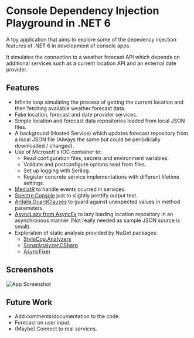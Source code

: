 
# Console Dependency Injection Playground in .NET 6

A toy application that aims to explore some of the depedency injection features of .NET 6 in development of console apps.

It simulates the connection to a weather forecast API which depends on additional services such as a current location API and an external date provider.

## Features
- Infinite loop simulating the process of getting the current location and then fetching available weather forecast data.
- Fake location, forecast and date provider services.
- Simple location and forecast data repositories loaded from local JSON files.
- A background (Hosted Service) which updates forecast repository from a local JSON file (Always the same but could be periodically downloaded / changed).
- Use of Microsoft's IOC container to:
    - Read configuration files, secrets and environment variables.
    - Validate and postconfigure options read from files.
    - Set up logging with Serilog.
    - Register concrete service implementations with different lifetime settings.
- [MediatR](https://github.com/jbogard/MediatR) to handle events ocurred in services.    
- [Spectre.Console](https://spectreconsole.net/) just to slightly prettify output text.
- [Ardalis.GuardClauses](https://github.com/ardalis/GuardClauses) to guard against unexpected values in method parameters.
- [AsyncLazy from AsyncEx](https://github.com/StephenCleary/AsyncEx) to lazy loading location repository in an asynchronous manner (Not really needed as sample JSON source is small).
- Exploration of static analysis provided by NuGet packages:
    - [StyleCop.Analyzers](https://www.nuget.org/packages/StyleCop.Analyzers/)
    - [SonarAnalyzer.CSharp](https://www.nuget.org/packages/SonarAnalyzer.CSharp/)
    - [AsyncFixer](https://www.nuget.org/packages/AsyncFixer/)


## Screenshots

![App Screenshot](https://user-images.githubusercontent.com/8396492/145557125-b0e86066-0eea-4f5b-8ecf-1daefc0a6ee1.png)


## Future Work
- Add comments/documentation to the code.
- Forecast on user input.
- (Maybe) Connect to real services.

